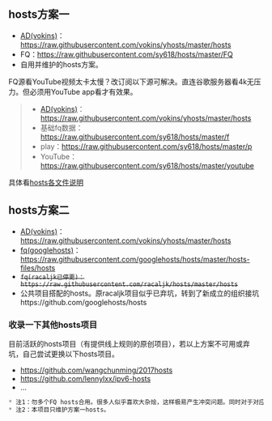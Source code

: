 
## hosts方案一
* [AD(vokins)](https://github.com/vokins/yhosts/)：https://raw.githubusercontent.com/vokins/yhosts/master/hosts
* FQ：https://raw.githubusercontent.com/sy618/hosts/master/FQ
* 自用并维护的hosts方案。

FQ源看YouTube视频太卡太慢？改订阅以下源可解决。直连谷歌服务器看4k无压力。但必须用YouTube app看才有效果。
>- [AD(vokins)](https://github.com/vokins/yhosts/)：https://raw.githubusercontent.com/vokins/yhosts/master/hosts
>- 基础fq数据：https://raw.githubusercontent.com/sy618/hosts/master/f
>- play：https://raw.githubusercontent.com/sy618/hosts/master/p
>- YouTube：https://raw.githubusercontent.com/sy618/hosts/master/youtube

具体看[hosts各文件说明](https://github.com/sy618/hosts/blob/master/md/hosts%E6%96%87%E4%BB%B6%E8%AF%B4%E6%98%8E.md )

## hosts方案二
* [AD(vokins)](https://github.com/vokins/yhosts/)：https://raw.githubusercontent.com/vokins/yhosts/master/hosts
* [fq(googlehosts)](https://github.com/googlehosts/hosts)：https://raw.githubusercontent.com/googlehosts/hosts/master/hosts-files/hosts
* ~~`fq(racaljk已停更)：https://raw.githubusercontent.com/racaljk/hosts/master/hosts`~~
* 公共项目搭配的hosts。原racaljk项目似乎已弃坑，转到了新成立的组织接坑https://github.com/googlehosts/hosts


### 收录一下其他hosts项目
目前活跃的hosts项目（有提供线上规则的原创项目），若以上方案不可用或弃坑，自己尝试更换以下hosts项目。
- https://github.com/wangchunming/2017hosts
- https://github.com/lennylxx/ipv6-hosts
- ...

```javascript
* 注1：勿多个FQ hosts合用。很多人似乎喜欢大杂烩，这样极易产生冲突问题。同时对于对应hosts项目无任何帮助。
* 注2：本项目只维护方案一hosts。
```
